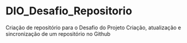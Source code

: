 # DIO_Desafio_Repositorio
Criação de repositório para o Desafio do Projeto
Criação, atualização e sincronização de um repositório no Github
